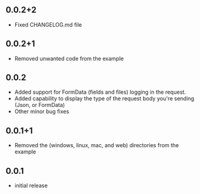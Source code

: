 ## 0.0.2+2

- Fixed CHANGELOG.md file

## 0.0.2+1

- Removed unwanted code from the example

## 0.0.2

- Added support for FormData (fields and files) logging in the request.
- Added capability to display the type of the request body you're sending (Json, or FormData)
- Other minor bug fixes

## 0.0.1+1

- Removed the (windows, linux, mac, and web) directories from the example

## 0.0.1

- initial release
